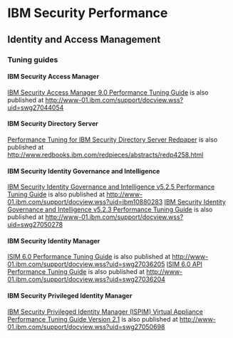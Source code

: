 # IBM Security Performance

## Identity and Access Management

### Tuning guides

#### IBM Security Access Manager

[IBM Security Access Manager 9.0 Performance Tuning Guide](ISAM_PerfTuning_guide_90_v1.pdf) is also published at http://www-01.ibm.com/support/docview.wss?uid=swg27044054

#### IBM Security Directory Server

[Performance Tuning for IBM Security Directory Server Redpaper](redp4258.pdf) is also published at http://www.redbooks.ibm.com/redpieces/abstracts/redp4258.html

#### IBM Security Identity Governance and Intelligence

[IBM Security Identity Governance and Intelligence v5.2.5 Performance Tuning Guide](IGIv525PTG_2019-04-08.pdf) is also published at http://www-01.ibm.com/support/docview.wss?uid=ibm10880283
[IBM Security Identity Governance and Intelligence v5.2.3 Performance Tuning Guide](IGIv523FP1PTG_2017-11-01.pdf) is also published at http://www-01.ibm.com/support/docview.wss?uid=swg27050278

#### IBM Security Identity Manager

[ISIM 6.0 Performance Tuning Guide](ISIM%206.0%20Performance%20Tuning%20Guide_021118.pdf) is also published at http://www-01.ibm.com/support/docview.wss?uid=swg27036205
[ISIM 6.0 API Performance Tuning Guide](ISIM6.0_API_Performance_Tuning_Guide_022113.pdf) is also published at http://www-01.ibm.com/support/docview.wss?uid=swg27036204

#### IBM Security Privileged Identity Manager

[IBM Security Privileged Identity Manager (ISPIM) Virtual Appliance Performance Tuning Guide Version 2.1](IBM_Security_Privileged_Identity_Manager_v2.1_TuningGuide_122817.pdf) is also published at http://www-01.ibm.com/support/docview.wss?uid=swg27050698
